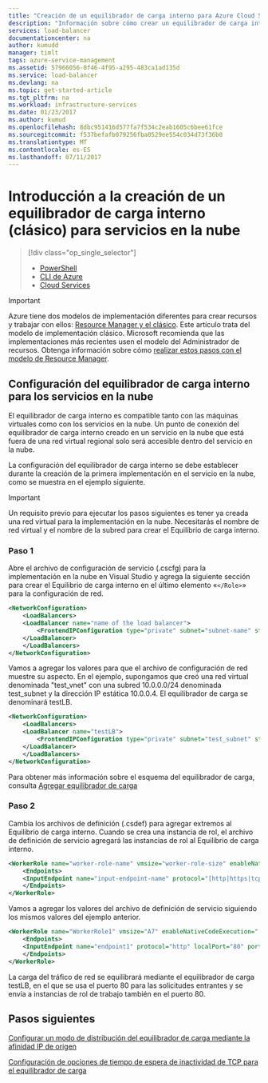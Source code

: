 ```yaml
---
title: "Creación de un equilibrador de carga interno para Azure Cloud Services | Microsoft Docs"
description: "Información sobre cómo crear un equilibrador de carga interno mediante PowerShell con el modelo de implementación clásica"
services: load-balancer
documentationcenter: na
author: kumudd
manager: timlt
tags: azure-service-management
ms.assetid: 57966056-0f46-4f95-a295-483ca1ad135d
ms.service: load-balancer
ms.devlang: na
ms.topic: get-started-article
ms.tgt_pltfrm: na
ms.workload: infrastructure-services
ms.date: 01/23/2017
ms.author: kumud
ms.openlocfilehash: 8dbc951416d577fa7f534c2eab1605c6bee61fce
ms.sourcegitcommit: f537befafb079256fba0529ee554c034d73f36b0
ms.translationtype: MT
ms.contentlocale: es-ES
ms.lasthandoff: 07/11/2017
---
```

# <a name="get-started-creating-an-internal-load-balancer-classic-for-cloud-services"></a>Introducción a la creación de un equilibrador de carga interno (clásico) para servicios en la nube

> [!div class="op_single_selector"]
> * [PowerShell](../load-balancer/load-balancer-get-started-ilb-classic-ps.md)
> * [CLI de Azure](../load-balancer/load-balancer-get-started-ilb-classic-cli.md)
> * [Cloud Services](../load-balancer/load-balancer-get-started-ilb-classic-cloud.md)

> [!IMPORTANT]
> Azure tiene dos modelos de implementación diferentes para crear recursos y trabajar con ellos: [Resource Manager y el clásico](../azure-resource-manager/resource-manager-deployment-model.md).  Este artículo trata del modelo de implementación clásico. Microsoft recomienda que las implementaciones más recientes usen el modelo del Administrador de recursos. Obtenga información sobre cómo [realizar estos pasos con el modelo de Resource Manager](load-balancer-get-started-ilb-arm-ps.md).

## <a name="configure-internal-load-balancer-for-cloud-services"></a>Configuración del equilibrador de carga interno para los servicios en la nube

El equilibrador de carga interno es compatible tanto con las máquinas virtuales como con los servicios en la nube. Un punto de conexión del equilibrador de carga interno creado en un servicio en la nube que está fuera de una red virtual regional solo será accesible dentro del servicio en la nube.

La configuración del equilibrador de carga interno se debe establecer durante la creación de la primera implementación en el servicio en la nube, como se muestra en el ejemplo siguiente.

> [!IMPORTANT]
> Un requisito previo para ejecutar los pasos siguientes es tener ya creada una red virtual para la implementación en la nube. Necesitarás el nombre de red virtual y el nombre de la subred para crear el Equilibrio de carga interno.

### <a name="step-1"></a>Paso 1

Abre el archivo de configuración de servicio (.cscfg) para la implementación en la nube en Visual Studio y agrega la siguiente sección para crear el Equilibrio de carga interno en el último elemento «`</Role>`» para la configuración de red.

```xml
<NetworkConfiguration>
    <LoadBalancers>
    <LoadBalancer name="name of the load balancer">
        <FrontendIPConfiguration type="private" subnet="subnet-name" staticVirtualNetworkIPAddress="static-IP-address"/>
    </LoadBalancer>
    </LoadBalancers>
</NetworkConfiguration>
```

Vamos a agregar los valores para que el archivo de configuración de red muestre su aspecto. En el ejemplo, supongamos que creó una red virtual denominada "test_vnet" con una subred 10.0.0.0/24 denominada test_subnet y la dirección IP estática 10.0.0.4. El equilibrador de carga se denominará testLB.

```xml
<NetworkConfiguration>
    <LoadBalancers>
    <LoadBalancer name="testLB">
        <FrontendIPConfiguration type="private" subnet="test_subnet" staticVirtualNetworkIPAddress="10.0.0.4"/>
    </LoadBalancer>
    </LoadBalancers>
</NetworkConfiguration>
```

Para obtener más información sobre el esquema del equilibrador de carga, consulta [Agregar equilibrador de carga](https://msdn.microsoft.com/library/azure/dn722411.aspx)

### <a name="step-2"></a>Paso 2

Cambia los archivos de definición (.csdef) para agregar extremos al Equilibrio de carga interno. Cuando se crea una instancia de rol, el archivo de definición de servicio agregará las instancias de rol al Equilibrio de carga interno.

```xml
<WorkerRole name="worker-role-name" vmsize="worker-role-size" enableNativeCodeExecution="[true|false]">
    <Endpoints>
    <InputEndpoint name="input-endpoint-name" protocol="[http|https|tcp|udp]" localPort="local-port-number" port="port-number" certificate="certificate-name" loadBalancerProbe="load-balancer-probe-name" loadBalancer="load-balancer-name" />
    </Endpoints>
</WorkerRole>
```

Vamos a agregar los valores del archivo de definición de servicio siguiendo los mismos valores del ejemplo anterior.

```xml
<WorkerRole name="WorkerRole1" vmsize="A7" enableNativeCodeExecution="[true|false]">
    <Endpoints>
    <InputEndpoint name="endpoint1" protocol="http" localPort="80" port="80" loadBalancer="testLB" />
    </Endpoints>
</WorkerRole>
```

La carga del tráfico de red se equilibrará mediante el equilibrador de carga testLB, en el que se usa el puerto 80 para las solicitudes entrantes y se envía a instancias de rol de trabajo también en el puerto 80.

## <a name="next-steps"></a>Pasos siguientes

[Configurar un modo de distribución del equilibrador de carga mediante la afinidad IP de origen](load-balancer-distribution-mode.md)

[Configuración de opciones de tiempo de espera de inactividad de TCP para el equilibrador de carga](load-balancer-tcp-idle-timeout.md)

